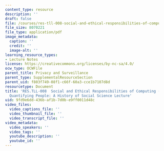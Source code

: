 ```yaml
---
content_type: resource
description: ''
draft: false
file: /courses/res-tll-008-social-and-ethical-responsibilities-of-computing-serc/9fd9e6dd436baf1b7d0be9ff0011d48c_RES-TLL-008F21-STS047.pdf
file_size: 8070221
file_type: application/pdf
image_metadata:
  caption: ''
  credit: ''
  image-alt: ''
learning_resource_types:
- Lecture Notes
license: https://creativecommons.org/licenses/by-nc-sa/4.0/
ocw_type: OCWFile
parent_title: Privacy and Surveillance
parent_type: SupplementalResourceSection
parent_uid: f803f749-08f1-c66f-60a3-cce1b7107d8d
resourcetype: Document
title: 'RES.TLL-008  Social and Ethical Responsibilities of Computing (SERC), STS.047
  Quantifying People: A History of Social Science Lecture'
uid: 9fd9e6dd-436b-af1b-7d0b-e9ff0011d48c
video_files:
  video_captions_file: ''
  video_thumbnail_file: ''
  video_transcript_file: ''
video_metadata:
  video_speakers: ''
  video_tags: ''
  youtube_description: ''
  youtube_id: ''
---
```

